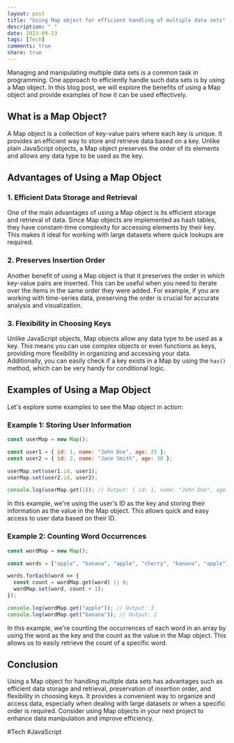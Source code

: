 ```yaml
---
layout: post
title: "Using Map object for efficient handling of multiple data sets"
description: " "
date: 2023-09-23
tags: [Tech]
comments: true
share: true
---
```


Managing and manipulating multiple data sets is a common task in programming. One approach to efficiently handle such data sets is by using a Map object. In this blog post, we will explore the benefits of using a Map object and provide examples of how it can be used effectively.

## What is a Map Object?

A Map object is a collection of key-value pairs where each key is unique. It provides an efficient way to store and retrieve data based on a key. Unlike plain JavaScript objects, a Map object preserves the order of its elements and allows any data type to be used as the key.

## Advantages of Using a Map Object

### 1. Efficient Data Storage and Retrieval

One of the main advantages of using a Map object is its efficient storage and retrieval of data. Since Map objects are implemented as hash tables, they have constant-time complexity for accessing elements by their key. This makes it ideal for working with large datasets where quick lookups are required.

### 2. Preserves Insertion Order

Another benefit of using a Map object is that it preserves the order in which key-value pairs are inserted. This can be useful when you need to iterate over the items in the same order they were added. For example, if you are working with time-series data, preserving the order is crucial for accurate analysis and visualization.

### 3. Flexibility in Choosing Keys

Unlike JavaScript objects, Map objects allow any data type to be used as a key. This means you can use complex objects or even functions as keys, providing more flexibility in organizing and accessing your data. Additionally, you can easily check if a key exists in a Map by using the `has()` method, which can be very handy for conditional logic.

## Examples of Using a Map Object

Let's explore some examples to see the Map object in action:

### Example 1: Storing User Information

```javascript
const userMap = new Map();

const user1 = { id: 1, name: "John Doe", age: 25 };
const user2 = { id: 2, name: "Jane Smith", age: 30 };

userMap.set(user1.id, user1);
userMap.set(user2.id, user2);

console.log(userMap.get(1)); // Output: { id: 1, name: "John Doe", age: 25 }
```

In this example, we're using the user's ID as the key and storing their information as the value in the Map object. This allows quick and easy access to user data based on their ID.

### Example 2: Counting Word Occurrences

```javascript
const wordMap = new Map();

const words = ["apple", "banana", "apple", "cherry", "banana", "apple"];

words.forEach(word => {
  const count = wordMap.get(word) || 0;
  wordMap.set(word, count + 1);
});

console.log(wordMap.get("apple")); // Output: 3
console.log(wordMap.get("banana")); // Output: 2
```

In this example, we're counting the occurrences of each word in an array by using the word as the key and the count as the value in the Map object. This allows us to easily retrieve the count of a specific word.

## Conclusion

Using a Map object for handling multiple data sets has advantages such as efficient data storage and retrieval, preservation of insertion order, and flexibility in choosing keys. It provides a convenient way to organize and access data, especially when dealing with large datasets or when a specific order is required. Consider using Map objects in your next project to enhance data manipulation and improve efficiency.

#Tech #JavaScript